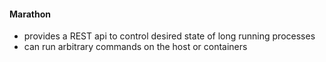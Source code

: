 #### Marathon

 * provides a REST api to control desired state of long running processes
 * can run arbitrary commands on the host or containers
 